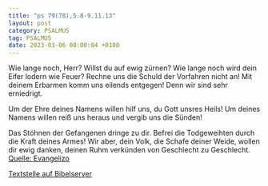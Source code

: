 ```yaml
---
title: "ps 79(78),5.8-9.11.13"
layout: post
category: PSALMUS
tag: PSALMUS
date: 2023-03-06 08:00:04 +0100
---
```

Wie lange noch, Herr? Willst du auf ewig zürnen?
Wie lange noch wird dein Eifer lodern wie Feuer?
Rechne uns die Schuld der Vorfahren nicht an!
Mit deinem Erbarmen komm uns eilends entgegen!
Denn wir sind sehr erniedrigt.

Um der Ehre deines Namens willen
hilf uns, du Gott unsres Heils!
Um deines Namens willen reiß uns heraus
und vergib uns die Sünden!

Das Stöhnen der Gefangenen dringe zu dir.<!--more-->
Befrei die Todgeweihten durch die Kraft deines Armes!
Wir aber, dein Volk, die Schafe deiner Weide,
wollen dir ewig danken,
deinen Ruhm verkünden von Geschlecht zu Geschlecht.<br>
[Quelle: Evangelizo](https://evangeliumtagfuertag.org/DE/gospel)

[Textstelle auf Bibelserver](https://www.bibleserver.com/EU/ps79(78),5.8-9.11.13)
